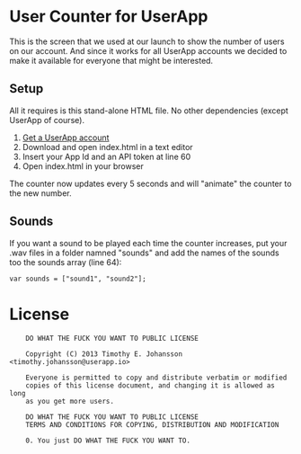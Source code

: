 # User Counter for UserApp
This is the screen that we used at our launch to show the number of users on our account. And since it works for all UserApp accounts we decided to make it available for everyone that might be interested.

## Setup
All it requires is this stand-alone HTML file. No other dependencies (except UserApp of course).

1. [Get a UserApp account](https://app.userapp.io/#/sign-up/)
2. Download and open index.html in a text editor
3. Insert your App Id and an API token at line 60
4. Open index.html in your browser

The counter now updates every 5 seconds and will "animate" the counter to the new number.

## Sounds
If you want a sound to be played each time the counter increases, put your .wav files in a folder namned "sounds" and add the names of the sounds too the sounds array (line 64):

    var sounds = ["sound1", "sound2"];

# License

		DO WHAT THE FUCK YOU WANT TO PUBLIC LICENSE

		Copyright (C) 2013 Timothy E. Johansson <timothy.johansson@userapp.io>

		Everyone is permitted to copy and distribute verbatim or modified
		copies of this license document, and changing it is allowed as long
		as you get more users.

		DO WHAT THE FUCK YOU WANT TO PUBLIC LICENSE
		TERMS AND CONDITIONS FOR COPYING, DISTRIBUTION AND MODIFICATION

		0. You just DO WHAT THE FUCK YOU WANT TO.